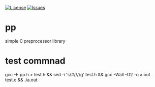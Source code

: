 [![License](https://img.shields.io/github/license/slchen/pp.svg)](#license)
[![Issues](https://img.shields.io/github/issues/slchen/pp.svg)](https://github.com/slchen/pp/issues)

# pp
simple C preprocessor  library

# test commnad
gcc -E pp.h > test.h && sed -i 's/#/\/\//g' test.h && gcc -Wall -O2 -o a.out test.c && ./a.out
